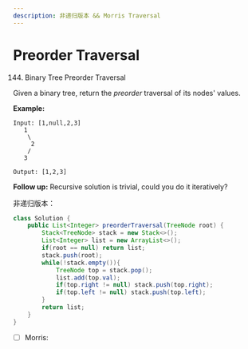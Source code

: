 ```yaml
---
description: 非递归版本 && Morris Traversal
---
```


# Preorder Traversal

144. Binary Tree Preorder Traversal

Given a binary tree, return the _preorder_ traversal of its nodes' values.

**Example:**

```text
Input: [1,null,2,3]
   1
    \
     2
    /
   3

Output: [1,2,3]
```

**Follow up:** Recursive solution is trivial, could you do it iteratively?

非递归版本：

```java
class Solution {
    public List<Integer> preorderTraversal(TreeNode root) {
        Stack<TreeNode> stack = new Stack<>();
        List<Integer> list = new ArrayList<>();
        if(root == null) return list;
        stack.push(root);
        while(!stack.empty()){
            TreeNode top = stack.pop();
            list.add(top.val);
            if(top.right != null) stack.push(top.right);
            if(top.left != null) stack.push(top.left);
        }
        return list;
    }
}
```

* [ ] Morris:

